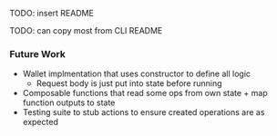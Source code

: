 TODO: insert README

TODO: can copy most from CLI README

### Future Work
* Wallet implmentation that uses constructor to define all logic
  * Request body is just put into state before running
* Composable functions that read some ops from own state + map function outputs to state
* Testing suite to stub actions to ensure created operations are as expected

